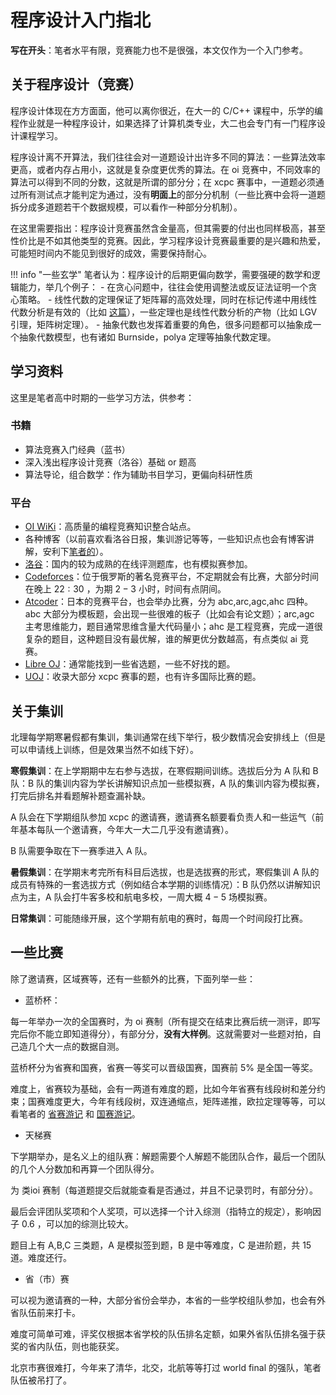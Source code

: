 # 程序设计入门指北

**写在开头**：笔者水平有限，竞赛能力也不是很强，本文仅作为一个入门参考。

## 关于程序设计（竞赛）

程序设计体现在方方面面，他可以离你很近，在大一的 C/C++ 课程中，乐学的编程作业就是一种程序设计，如果选择了计算机类专业，大二也会专门有一门程序设计课程学习。

程序设计离不开算法，我们往往会对一道题设计出许多不同的算法：一些算法效率更高，或者内存占用小，这就是复杂度更优秀的算法。在 oi 竞赛中，不同效率的算法可以得到不同的分数，这就是所谓的部分分；在 xcpc 赛事中，一道题必须通过所有测试点才能判定为通过，没有**明面上**的部分分机制（一些比赛中会将一道题拆分成多道题若干个数据规模，可以看作一种部分分机制）。

在这里需要指出：程序设计竞赛虽然含金量高，但其需要的付出也同样极高，甚至性价比是不如其他类型的竞赛。因此，学习程序设计竞赛最重要的是兴趣和热爱，可能短时间内不能见到很好的成效，需要保持耐心。

!!! info "一些玄学"
    笔者认为：程序设计的后期更偏向数学，需要强硬的数学和逻辑能力，举几个例子：
    - 在贪心问题中，往往会使用调整法或反证法证明一个贪心策略。
    - 线性代数的定理保证了矩阵幂的高效处理，同时在标记传递中用线性代数分析是有效的（比如 [这篇](https://www.cnblogs.com/-cchen-/p/18867852)），一些定理也是线性代数分析的产物（比如 LGV引理，矩阵树定理）。
    - 抽象代数也发挥着重要的角色，很多问题都可以抽象成一个抽象代数模型，也有诸如 Burnside，polya 定理等抽象代数定理。

## 学习资料

这里是笔者高中时期的一些学习方法，供参考：

### 书籍

- 算法竞赛入门经典（蓝书）
- 深入浅出程序设计竞赛（洛谷）基础 or 题高
- 算法导论，组合数学：作为辅助书目学习，更偏向科研性质

### 平台

- [OI WiKi](https://oi-wiki.org/)：高质量的编程竞赛知识整合站点。
- 各种博客（以前喜欢看洛谷日报，集训游记等等，一些知识点也会有博客讲解，安利下[笔者的](https://www.cnblogs.com/-cchen-)）。
- [洛谷](https://www.luogu.com.cn/)：国内的较为成熟的在线评测题库，也有模拟赛参加。
- [Codeforces](https://codeforces.com/)：位于俄罗斯的著名竞赛平台，不定期就会有比赛，大部分时间在晚上 $22:30$ ，为期 $2-3$ 小时，时间有点阴间。
- [Atcoder](https://atcoder.jp/)：日本的竞赛平台，也会举办比赛，分为 abc,arc,agc,ahc 四种。abc 大部分为模板题，会出现一些很难的板子（比如会有论文题）；arc,agc 主考思维能力，题目通常思维含量大代码量小；ahc 是工程竞赛，完成一道很复杂的题目，这种题目没有最优解，谁的解更优分数越高，有点类似 ai 竞赛。
- [Libre OJ](https://loj.ac/)：通常能找到一些省选题，一些不好找的题。
- [UOJ](https://uoj.ac/)：收录大部分 xcpc 赛事的题，也有许多国际比赛的题。

## 关于集训

北理每学期寒暑假都有集训，集训通常在线下举行，极少数情况会安排线上（但是可以申请线上训练，但是效果当然不如线下好）。

**寒假集训**：在上学期期中左右参与选拔，在寒假期间训练。选拔后分为 A 队和 B 队：B 队的集训内容为学长讲解知识点加一些模拟赛，A 队的集训内容为模拟赛，打完后排名并看题解补题查漏补缺。

A 队会在下学期组队参加 xcpc 的邀请赛，邀请赛名额要看负责人和一些运气（前年基本每队一个邀请赛，今年大一大二几乎没有邀请赛）。

B 队需要争取在下一赛季进入 A 队。

**暑假集训**：在学期末考完所有科目后选拔，也是选拔赛的形式，寒假集训 A 队的成员有特殊的一套选拔方式（例如结合本学期的训练情况）：B 队仍然以讲解知识点为主，A 队会打牛客多校和航电多校，一周大概 $4-5$ 场模拟赛。

**日常集训**：可能随缘开展，这个学期有航电的赛时，每周一个时间段打比赛。


## 一些比赛

除了邀请赛，区域赛等，还有一些额外的比赛，下面列举一些：

- 蓝桥杯：

每一年举办一次的全国赛时，为 oi 赛制（所有提交在结束比赛后统一测评，即写完后你不能立即知道得分），有部分分，**没有大样例**。这就需要对一些题对拍，自己造几个大一点的数据自测。

蓝桥杯分为省赛和国赛，省赛一等奖可以晋级国赛，国赛前 $5\%$ 是全国一等奖。

难度上，省赛较为基础，会有一两道有难度的题，比如今年省赛有线段树和差分约束；国赛难度更大，今年有线段树，双连通缩点，矩阵递推，欧拉定理等等，可以看笔者的 [省赛游记](https://www.luogu.com.cn/article/64vz1zam) 和 [国赛游记](https://www.cnblogs.com/-cchen-/p/18929541)。

- 天梯赛

下学期举办，是名义上的组队赛：解题需要个人解题不能团队合作，最后一个团队的几个人分数加和再算一个团队得分。

为 类ioi 赛制（每道题提交后就能查看是否通过，并且不记录罚时，有部分分）。

最后会评团队奖项和个人奖项，可以选择一个计入综测（指特立的规定），影响因子 $0.6$ ，可以加的综测比较大。

题目上有 A,B,C 三类题，A 是模拟签到题，B 是中等难度，C 是进阶题，共 $15$ 道。难度还行。

- 省（市）赛

可以视为邀请赛的一种，大部分省份会举办，本省的一些学校组队参加，也会有外省队伍前来打卡。

难度可简单可难，评奖仅根据本省学校的队伍排名定额，如果外省队伍排名强于获奖的省内队伍，则也能获奖。

北京市赛很难打，今年来了清华，北交，北航等等打过 world final 的强队，笔者队伍被吊打了。